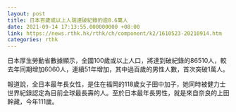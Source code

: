 ```yaml
---
layout: post
title: 日本百歲或以上人瑞達破紀錄的逾8.6萬人
date: 2021-09-14 17:13:55.000000000 +08:00
link: https://news.rthk.hk/rthk/ch/component/k2/1610523-20210914.htm
categories: rthk
---
```


日本厚生勞動省數據顯示，全國100歲或以上人口，將達到破紀錄的86510人，較去年同期增加6060人，連續51年增加，其中過百歲的男性人數，首次突破1萬人。

報道說，全日本最年長女性，是住在福岡的118歲女子田中加子，她同時被健力士世界紀錄認定為目前全球最長壽的人。至於日本最年長男性，就是來自奈良的上田幹藏，今年111歲。
